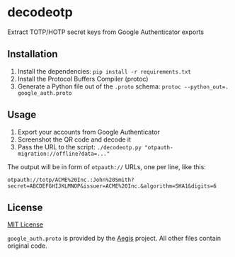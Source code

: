 # decodeotp

Extract TOTP/HOTP secret keys from Google Authenticator exports

## Installation
1. Install the dependencies: `pip install -r requirements.txt`
2. Install the Protocol Buffers Compiler (protoc)
3. Generate a Python file out of the `.proto` schema: `protoc --python_out=. google_auth.proto`

## Usage
1. Export your accounts from Google Authenticator
2. Screenshot the QR code and decode it 
3. Pass the URL to the script: `./decodeotp.py "otpauth-migration://offline?data=..."`

The output will be in form of `otpauth://` URLs, one per line, like this:
```
otpauth://totp/ACME%20Inc.:John%20Smith?secret=ABCDEFGHIJKLMNOP&issuer=ACME%20Inc.&algorithm=SHA1&digits=6
```

## License
[MIT License](LICENSE)

`google_auth.proto` is provided by the [Aegis](https://github.com/alexbakker/Aegis) project. All other files contain original code.
